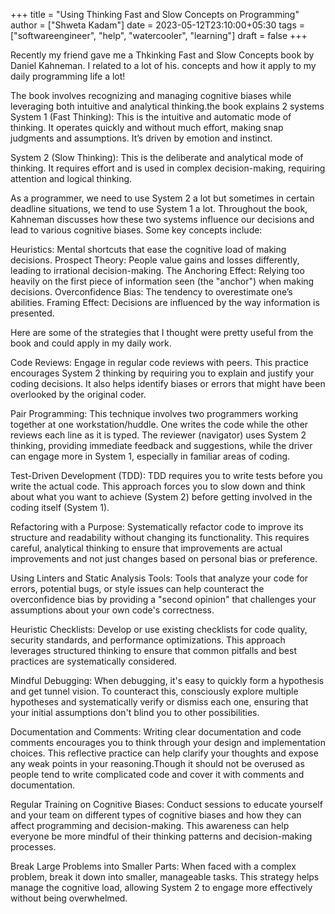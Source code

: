 +++
title = "Using Thinking Fast and Slow Concepts on Programming"
author = ["Shweta Kadam"]
date = 2023-05-12T23:10:00+05:30
tags = ["softwareengineer", "help", "watercooler", "learning"]
draft = false
+++

Recently my friend gave me a Thkinking Fast and Slow Concepts book by Daniel Kahneman. I related to a lot of his. concepts and how it apply to my daily programming life a lot!

The book involves recognizing and managing cognitive biases while leveraging both intuitive and analytical thinking.the book explains 2 systems 
System 1 (Fast Thinking): This is the intuitive and automatic mode of thinking. It operates quickly and without much effort, making snap judgments and assumptions. It’s driven by emotion and instinct.

System 2 (Slow Thinking): This is the deliberate and analytical mode of thinking. It requires effort and is used in complex decision-making, requiring attention and logical thinking.


As a programmer, we need to use System 2 a lot but sometimes in certain deadline situations, we tend to use System 1 a lot. Throughout the book, Kahneman discusses how these two systems influence our decisions and lead to various cognitive biases. Some key concepts include:

Heuristics: Mental shortcuts that ease the cognitive load of making decisions.
Prospect Theory: People value gains and losses differently, leading to irrational decision-making.
The Anchoring Effect: Relying too heavily on the first piece of information seen (the "anchor") when making decisions.
Overconfidence Bias: The tendency to overestimate one’s abilities.
Framing Effect: Decisions are influenced by the way information is presented.

Here are some of the strategies that I thought were pretty useful from the book and could apply in my  daily work.

Code Reviews: Engage in regular code reviews with peers. This practice encourages System 2 thinking by requiring you to explain and justify your coding decisions. It also helps identify biases or errors that might have been overlooked by the original coder.

Pair Programming: This technique involves two programmers working together at one workstation/huddle. One writes the code while the other reviews each line as it is typed. The reviewer (navigator) uses System 2 thinking, providing immediate feedback and suggestions, while the driver can engage more in System 1, especially in familiar areas of coding.

Test-Driven Development (TDD): TDD requires you to write tests before you write the actual code. This approach forces you to slow down and think about what you want to achieve (System 2) before getting involved in the coding itself (System 1).

Refactoring with a Purpose: Systematically refactor code to improve its structure and readability without changing its functionality. This requires careful, analytical thinking to ensure that improvements are actual improvements and not just changes based on personal bias or preference.

Using Linters and Static Analysis Tools: Tools that analyze your code for errors, potential bugs, or style issues can help counteract the overconfidence bias by providing a "second opinion" that challenges your assumptions about your own code's correctness.

Heuristic Checklists: Develop or use existing checklists for code quality, security standards, and performance optimizations. This approach leverages structured thinking to ensure that common pitfalls and best practices are systematically considered.

Mindful Debugging: When debugging, it's easy to quickly form a hypothesis and get tunnel vision. To counteract this, consciously explore multiple hypotheses and systematically verify or dismiss each one, ensuring that your initial assumptions don't blind you to other possibilities.

Documentation and Comments: Writing clear documentation and code comments encourages you to think through your design and implementation choices. This reflective practice can help clarify your thoughts and expose any weak points in your reasoning.Though it should not be overused as people tend to write complicated code and cover it with comments and documentation.

Regular Training on Cognitive Biases: Conduct sessions to educate yourself and your team on different types of cognitive biases and how they can affect programming and decision-making. This awareness can help everyone be more mindful of their thinking patterns and decision-making processes.

Break Large Problems into Smaller Parts: When faced with a complex problem, break it down into smaller, manageable tasks. This strategy helps manage the cognitive load, allowing System 2 to engage more effectively without being overwhelmed.


